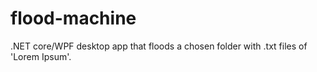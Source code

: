 # flood-machine
.NET core/WPF desktop app that floods a chosen folder with .txt files of 'Lorem Ipsum'.
